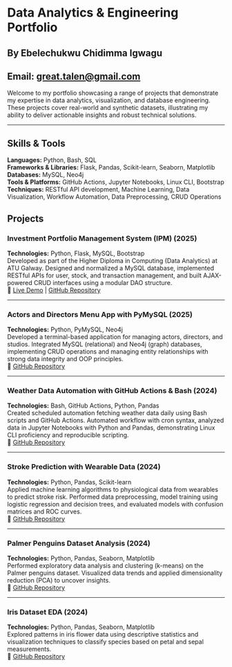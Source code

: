 # Data Analytics & Engineering Portfolio
## By Ebelechukwu Chidimma Igwagu
## Email: great.talen@gmail.com

Welcome to my portfolio showcasing a range of projects that demonstrate my expertise in data analytics, visualization, and database engineering. These projects cover real-world and synthetic datasets, illustrating my ability to deliver actionable insights and robust technical solutions.

---
## Skills & Tools

**Languages:** Python, Bash, SQL  
**Frameworks & Libraries:** Flask, Pandas, Scikit-learn, Seaborn, Matplotlib  
**Databases:** MySQL, Neo4j  
**Tools & Platforms:** GitHub Actions, Jupyter Notebooks, Linux CLI, Bootstrap  
**Techniques:** RESTful API development, Machine Learning, Data Visualization, Workflow Automation, Data Preprocessing, CRUD Operations  


## Projects

### Investment Portfolio Management System (IPM) (2025)  
**Technologies:** Python, Flask, MySQL, Bootstrap  
Developed as part of the Higher Diploma in Computing (Data Analytics) at ATU Galway. Designed and normalized a MySQL database, implemented RESTful APIs for user, stock, and transaction management, and built AJAX-powered CRUD interfaces using a modular DAO structure.  
🔗 [Live Demo](https://gtalen.pythonanywhere.com/user) | [GitHub Repository](https://github.com/Gtalen/IPM_web_application_WSAA-coursework.git)  

---

### Actors and Directors Menu App with PyMySQL (2025)  
**Technologies:** Python, PyMySQL, Neo4j  
Developed a terminal-based application for managing actors, directors, and studios. Integrated MySQL (relational) and Neo4j (graph) databases, implementing CRUD operations and managing entity relationships with strong data integrity and OOP principles.  
🔗 [GitHub Repository](https://github.com/Gtalen/actors_app_menu_design.git)  

---

### Weather Data Automation with GitHub Actions & Bash (2024)  
**Technologies:** Bash, GitHub Actions, Python, Pandas  
Created scheduled automation fetching  weather data daily using Bash scripts and GitHub Actions. Automated workflow with cron syntax, analyzed data in Jupyter Notebooks with Python and Pandas, demonstrating Linux CLI proficiency and reproducible scripting.  
🔗 [GitHub Repository](https://github.com/Gtalen/weather_data_automation_computer_infrastructure.git)  

---

### Stroke Prediction with Wearable Data (2024)  
**Technologies:** Python, Pandas, Scikit-learn  
Applied machine learning algorithms to physiological data from wearables to predict stroke risk. Performed data preprocessing, model training using logistic regression and decision trees, and evaluated models with confusion matrices and ROC curves.  
🔗 [GitHub Repository](https://github.com/Gtalen/stroke_prediction_PFDA.git)  

---

### Palmer Penguins Dataset Analysis (2024)  
**Technologies:** Python, Pandas, Seaborn, Matplotlib  
Performed exploratory data analysis and clustering (k-means) on the Palmer penguins dataset. Visualized data trends and applied dimensionality reduction (PCA) to uncover insights.  
🔗 [GitHub Repository](https://github.com/Gtalen/palmer_penguins_eda_data_analytics.git)  

---

### Iris Dataset EDA (2024)  
**Technologies:** Python, Pandas, Seaborn, Matplotlib  
Explored patterns in iris flower data using descriptive statistics and visualization techniques to classify species based on petal and sepal measurements.  
🔗 [GitHub Repository](https://github.com/Gtalen/iris_dataset_eda_pands_project.git)  
